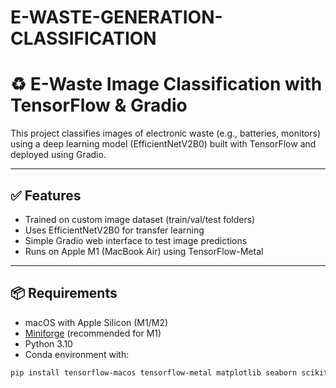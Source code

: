 # E-WASTE-GENERATION-CLASSIFICATION
# ♻️ E-Waste Image Classification with TensorFlow & Gradio

This project classifies images of electronic waste (e.g., batteries, monitors) using a deep learning model (EfficientNetV2B0) built with TensorFlow and deployed using Gradio.

---

## ✅ Features
- Trained on custom image dataset (train/val/test folders)
- Uses EfficientNetV2B0 for transfer learning
- Simple Gradio web interface to test image predictions
- Runs on Apple M1 (MacBook Air) using TensorFlow-Metal

---

## 📦 Requirements

- macOS with Apple Silicon (M1/M2)
- [Miniforge](https://github.com/conda-forge/miniforge) (recommended for M1)
- Python 3.10
- Conda environment with:

```bash
pip install tensorflow-macos tensorflow-metal matplotlib seaborn scikit-learn pillow gradio notebook

